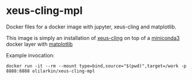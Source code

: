 # xeus-cling-mpl
Docker files for a docker image with jupyter, xeus-cling and matplotlib.

This image is simply an installation of [xeus-cling](https://github.com/QuantStack/xeus-cling) on top 
of a [miniconda3](https://docs.anaconda.com/anaconda/user-guide/tasks/integration/docker) docker layer with [matplotlib](https://matplotlib.org/)

Example invocation:
```
docker run -it --rm --mount type=bind,source="$(pwd)",target=/work -p 8888:8888 olilarkin/xeus-cling-mpl
```
